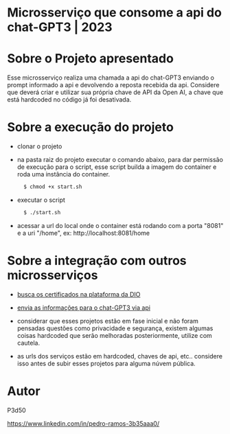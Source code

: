 # Microsserviço que consome a api do chat-GPT3 | 2023
 

# Sobre o Projeto apresentado

Esse microsserviço realiza uma chamada a api do chat-GPT3 enviando o prompt informado a api e devolvendo a reposta recebida da api. Considere que deverá criar e utilizar sua própria chave de API da Open AI, a chave que está hardcoded no código já foi desativada.

# Sobre a execução do projeto
  - clonar o projeto
  - na pasta raiz do projeto executar o comando abaixo, para dar permissão de execução para o script, esse script builda a imagem do container e roda uma instância do container.

    ```bash
      $ chmod +x start.sh
    ```
  - executar o script 
    ```bash
      $ ./start.sh
    ```
    
  - acessar a url do local onde o container está rodando com a porta "8081" e a uri "/home", ex: http://localhost:8081/home
 

# Sobre a integração com outros microsserviços

 - [busca os certificados na plataforma da DIO](https://github.com/P3d50/certificates)
 - [envia as informações para o chat-GPT3 via api](https://github.com/P3d50/chatgtp)
 
 - considerar que esses projetos estão em fase inicial e não foram pensadas questões como privacidade e segurança, existem algumas coisas hardcoded que serão melhoradas posteriormente, utilize com cautela.
 - as urls dos serviços estão em hardcoded, chaves de api, etc.. considere isso antes de subir esses projetos para alguma núvem pública.
 
 


# Autor

P3d50

https://www.linkedin.com/in/pedro-ramos-3b35aaa0/
